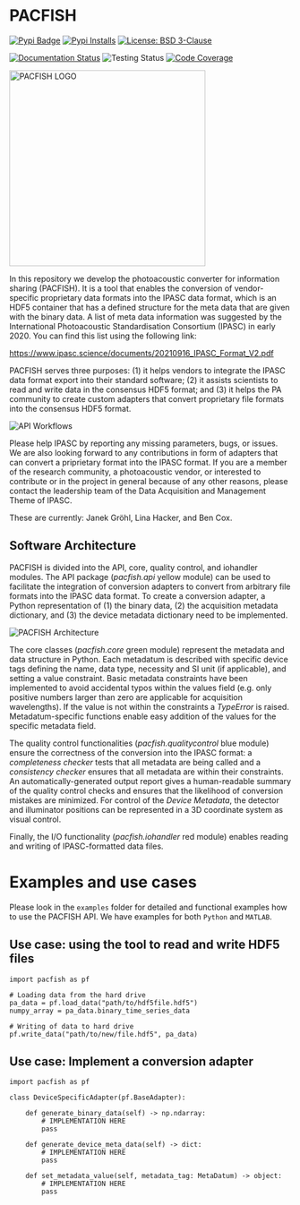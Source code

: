 # PACFISH

[![Pypi Badge](https://img.shields.io/pypi/v/pacfish)](https://pypi.org/project/pacfish/)
[![Pypi Installs](https://img.shields.io/pypi/dw/pacfish?label=pypi%20installs)](https://pypistats.org/packages/pacfish)
[![License: BSD 3-Clause](https://img.shields.io/badge/license-BSD%203--Clause-blue)](https://github.com/IPASC/PACFISH/blob/main/LICENSES/BSD%203-Clause)

[![Documentation Status](https://readthedocs.org/projects/pacfish/badge/?version=latest)](https://pacfish.readthedocs.io/en/latest/)
![Testing Status](https://github.com/IPASC/PACFISH/actions/workflows/continuous-integration-testing.yml/badge.svg)
[![Code Coverage](https://codecov.io/gh/IPASC/PACFISH/branch/main/graph/badge.svg)](https://app.codecov.io/gh/IPASC/PACFISH)

<img src="https://github.com/IPASC/PACFISH/raw/main/docs/source/images/pacfish_logo.png" alt="PACFISH LOGO" width="350px">


In this repository we develop the photoacoustic converter for information sharing (PACFISH).
It is a tool that enables the conversion of vendor-specific
proprietary data formats into the IPASC data format,
which is an HDF5 container that has a defined 
structure for the meta data that are given with the binary data.
A list of meta data information was suggested by the International 
Photoacoustic Standardisation Consortium (IPASC) 
in early 2020. You can find this list using the following link:

https://www.ipasc.science/documents/20210916_IPASC_Format_V2.pdf

PACFISH serves three purposes: (1) it helps vendors to integrate the IPASC data format 
export into their standard software; (2) it assists scientists to read and write data in 
the consensus HDF5 format; and (3) it helps the PA community to create custom adapters 
that convert proprietary file formats into the consensus HDF5 format.

![API Workflows](https://github.com/IPASC/PACFISH/raw/main/docs/source/images/api_workflows.png)

Please help IPASC by reporting any missing parameters, bugs, or issues.
We are also looking forward to any contributions in form of adapters that 
can convert a priprietary format into the IPASC format.
If you are a member of the research community, a photoacoustic vendor, or
interested to contribute or in the project in general because of any other
reasons, please contact the leadership team of the Data Acquisition and
Management Theme of IPASC. 

These are currently: Janek Gröhl, Lina Hacker, and Ben Cox.

## Software Architecture

PACFISH is divided into the API, core, quality control, and iohandler modules.
The API package (_pacfish.api_ yellow module) can be used to facilitate the 
integration of conversion adapters to convert from arbitrary file formats 
into the IPASC data format. To create a conversion adapter, 
a Python representation of (1) the binary data, (2) the acquisition metadata 
dictionary, and (3) the device metadata dictionary need to be implemented.

![PACFISH Architecture](https://github.com/IPASC/PACFISH/raw/main/docs/source/images/pacfish_architecture.png)

The core classes (_pacfish.core_ green module) represent the metadata and 
data structure in Python. Each metadatum is described with specific device 
tags defining the name, data type, necessity and SI unit (if applicable), 
and setting a value constraint. Basic metadata constraints have been 
implemented to avoid accidental typos within the values field (e.g. only 
positive numbers larger than zero are applicable for acquisition wavelengths). 
If the value is not within the constraints a _TypeError_ is raised. 
Metadatum-specific functions enable easy addition of the values for the 
specific metadata field.

The quality control functionalities (_pacfish.qualitycontrol_ blue module) ensure 
the correctness of the conversion into the IPASC format: a _completeness checker_
tests that all metadata are being called and a _consistency checker_ ensures 
that all metadata are within their constraints. An automatically-generated 
output report gives a human-readable summary of the quality control checks and 
ensures that the likelihood of conversion mistakes are minimized. For control of 
the _Device Metadata_, the detector and illuminator positions can be represented 
in a 3D coordinate system as visual control.

Finally, the I/O functionality (_pacfish.iohandler_ red module) enables reading 
and writing of IPASC-formatted data files.

# Examples and use cases

Please look in the `examples` folder for
detailed and functional examples how to use the 
PACFISH API. We have examples for both `Python` and `MATLAB`.

## Use case: using the tool to read and write HDF5 files

    import pacfish as pf

    # Loading data from the hard drive
    pa_data = pf.load_data("path/to/hdf5file.hdf5")
    numpy_array = pa_data.binary_time_series_data

    # Writing of data to hard drive
    pf.write_data("path/to/new/file.hdf5", pa_data)

## Use case: Implement a conversion adapter

    import pacfish as pf

    class DeviceSpecificAdapter(pf.BaseAdapter):

        def generate_binary_data(self) -> np.ndarray:
            # IMPLEMENTATION HERE
            pass

        def generate_device_meta_data(self) -> dict:
            # IMPLEMENTATION HERE
            pass

        def set_metadata_value(self, metadata_tag: MetaDatum) -> object:
            # IMPLEMENTATION HERE
            pass
